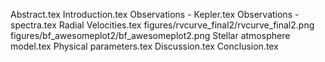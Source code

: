 Abstract.tex
Introduction.tex
Observations - Kepler.tex
Observations - spectra.tex
Radial Velocities.tex
figures/rvcurve_final2/rvcurve_final2.png
figures/bf_awesomeplot2/bf_awesomeplot2.png
Stellar atmosphere model.tex
Physical parameters.tex
Discussion.tex
Conclusion.tex
